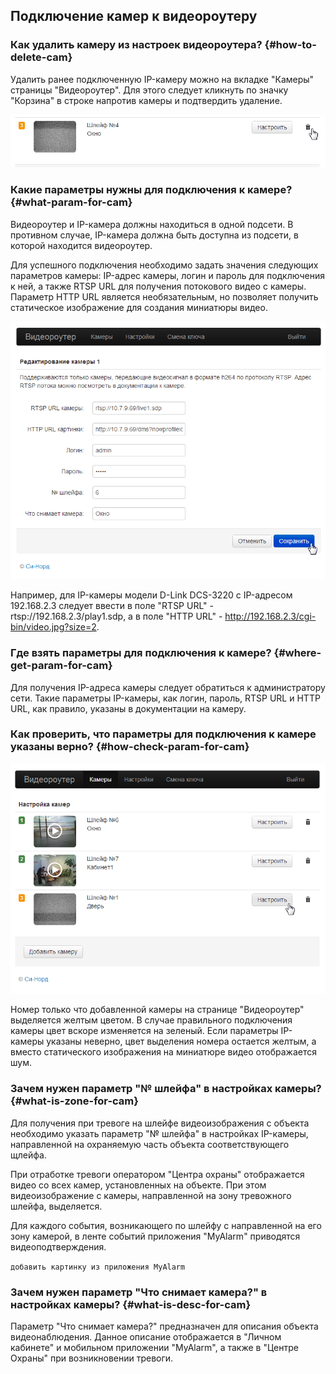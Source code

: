 ## Подключение камер к видеороутеру

### Как удалить камеру из настроек видеороутера? {#how-to-delete-cam}

Удалить ранее подключенную IP-камеру можно на вкладке "Камеры" страницы "Видеороутер". Для этого следует кликнуть по значку "Корзина" в строке напротив камеры и подтвердить удаление. 

![Удаление подключенной к видеороутеру камеры][id-02-02-01]

### Какие параметры нужны для подключения к камере? {#what-param-for-cam}

Видеороутер и IP-камера должны находиться в одной подсети. В противном случае, IP-камера должна быть доступна из подсети, в которой находится видеороутер.

Для успешного подключения необходимо задать значения следующих параметров камеры: IP-адрес камеры, логин и пароль для подключения к ней, а также RTSP URL для получения потокового видео с камеры. Параметр HTTP URL является необязательным, но позволяет получить статическое изображение для создания миниатюры видео.

![Параметры для подключения камеры к видеороутеру][id-02-02-02]

Например, для IP-камеры модели D-Link DCS-3220 с IP-адресом 192.168.2.3 следует ввести в поле "RTSP URL" - rtsp://192.168.2.3/play1.sdp, а в поле "HTTP URL" - http://192.168.2.3/cgi-bin/video.jpg?size=2.

### Где взять параметры для подключения к камере? {#where-get-param-for-cam}

Для получения IP-адреса камеры следует обратиться к администратору сети. Такие параметры IP-камеры, как логин, пароль, RTSP URL и HTTP URL, как правило, указаны в документации на камеру.

### Как проверить, что параметры для подключения к камере указаны верно? {#how-check-param-for-cam}

![Список подключенных к видеороутеру камер][id-02-02-03]

Номер только что добавленной камеры на странице "Видеороутер" выделяется желтым цветом. В случае правильного подключения камеры цвет вскоре изменяется на зеленый. Если параметры IP-камеры указаны неверно, цвет выделения номера остается желтым, а вместо статического изображения на миниатюре видео отображается шум.

### Зачем нужен параметр "№ шлейфа" в настройках камеры? {#what-is-zone-for-cam}

Для получения при тревоге на шлейфе видеоизображения с объекта необходимо указать параметр "№ шлейфа" в настройках IP-камеры, направленной на охраняемую часть объекта соответствующего щлейфа. 

При отработке тревоги оператором "Центра охраны" отображается видео со всех камер, установленных на объекте. При этом видеоизображение с камеры, направленной на зону тревожного шлейфа, выделяется.

Для каждого события, возникающего по шлейфу с направленной на его зону камерой, в ленте событий приложения "MyAlarm" приводятся видеоподтверждения.

`добавить картинку из приложения MyAlarm`

### Зачем нужен параметр "Что снимает камера?" в настройках камеры? {#what-is-desc-for-cam}

Параметр "Что снимает камера?" предназначен для описания объекта видеонаблюдения. Данное описание отображается в "Личном кабинете" и мобильном приложении "MyAlarm", а также в "Центре Охраны" при возникновении тревоги.

[id-02-02-01]: img/EngFaq02-RemoveCamera.png "Удаление подключенной к видеороутеру камеры"
[id-02-02-02]: img/EngFaq02-CameraSettings.png "Параметры для подключения камеры к видеороутеру"
[id-02-02-03]: img/EngFaq02-CameraList.png "Список подключенных к видеороутеру камер"
